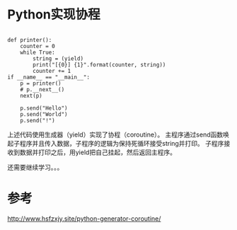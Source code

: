 # Python实现协程

```python:coroutine

def printer():
    counter = 0
    while True:
        string = (yield)
        print("[{0}] {1}".format(counter, string))
        counter += 1
if __name__ == "__main__":
    p = printer()
    # p.__next__()
    next(p)

    p.send("Hello")
    p.send("World")
    p.send("!")
```
上述代码使用生成器（yield）实现了协程（coroutine）。
主程序通过send函数唤起子程序并且传入数据，子程序的逻辑为保持死循环接受string并打印。
子程序接收到数据并打印之后，用yield把自己挂起，然后返回主程序。

还需要继续学习。。。

# 参考
http://www.hsfzxjy.site/python-generator-coroutine/